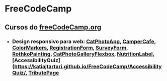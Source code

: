 # FreeCodeCamp
## Cursos do [freeCodeCamp.org](https://www.freecodecamp.org/)

* ### Design responsivo para web: [CatPhotoApp](https://katiajtartari.github.io/FreeCodeCamp/CatPhotoApp/), [CamperCafe](https://katiajtartari.github.io/FreeCodeCamp/CamperCafe/), [ColorMarkers](https://katiajtartari.github.io/FreeCodeCamp/ColorMarkers/), [RegistrationForm](https://katiajtartari.github.io/FreeCodeCamp/RegistrationForm/), [SurveyForm](https://katiajtartari.github.io/FreeCodeCamp/SurveyForm/), [RothkoPainting](https://katiajtartari.github.io/FreeCodeCamp/RothkoPainting/), [CatPhotoGalleryFlexbox](https://katiajtartari.github.io/FreeCodeCamp/CatPhotoGalleryFlexbox/), [NutritionLabel](https://katiajtartari.github.io/FreeCodeCamp/NutritionLabel/), [AccessibilityQuiz](https://katiajtartari.github.io/FreeCodeCamp/AccessibilityQuiz/, [TributePage](https://katiajtartari.github.io/FreeCodeCamp/TributePage/)
